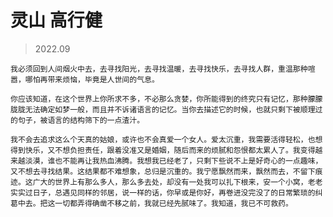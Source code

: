 # 灵山   高行健

> 2022.09

    我必须回到人间烟火中去，去寻找阳光，去寻找温暖，去寻找快乐，去寻找人群，重温那种喧嚣，哪怕再带来烦恼，毕竟是人世间的气息。

    你应该知道，在这个世界上你所求不多，不必那么贪婪，你所能得到的终究只有记忆，那种朦朦胧胧无法确定如梦一般，而且并不诉诸语言的记忆。当你去描述它的时候，也就只剩下被顺理过的句子，被语言的结构筛下的一点渣汁。

    我不会去追求这么个天真的姑娘，或许也不会真爱一个女人。爱太沉重，我需要活得轻松，也想得到快乐，又不想负担责任，跟着没准又是婚姻，随后而来的烦腻和怨恨都太累人了。我变得越来越淡漠，谁也不能再让我热血沸腾。我想我已经老了，只剩下些说不上是好奇心的一点趣味，又不想去寻找结果。这结果都不难想象，总归是沉重的。我宁愿飘然而来，飘然而去，不留下痕迹。这广大的世界上有那么多人，那么多去处，却没有一处我可以扎下根来，安一个小窝，老老实实过日子，总遇见同样的邻居，说一样的话，你早或是你好，再卷进没完没了的日常繁琐的纠葛中去。把这一切都弄得确凿不移之前，我就已经先腻味了。我知道，我已不可救药。